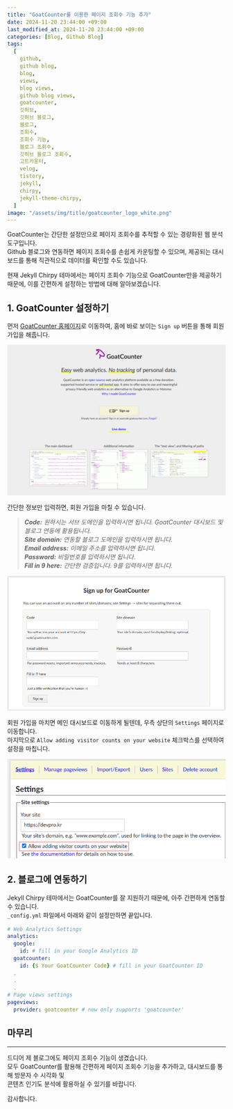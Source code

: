 ```yaml
---
title: "GoatCounter를 이용한 페이지 조회수 기능 추가"
date: 2024-11-20 23:44:00 +09:00
last_modified_at: 2024-11-20 23:44:00 +09:00
categories: [Blog, Github Blog]
tags:
  [
    github,
    github blog,
    blog,
    views,
    blog views,
    github blog views,
    goatcounter,
    깃허브,
    깃허브 블로그,
    블로그,
    조회수,
    조회수 기능,
    블로그 조회수,
    깃허브 블로그 조회수,
    고트카운터,
    velog,
    tistory,
    jekyll,
    chirpy,
    jekyll-theme-chirpy,
  ]
image: "/assets/img/title/goatcounter_logo_white.png"
---
```


GoatCounter는 간단한 설정만으로 페이지 조회수를 추적할 수 있는 경량화된 웹 분석 도구입니다.  
Github 블로그와 연동하면 페이지 조회수를 손쉽게 카운팅할 수 있으며, 제공되는 대시보드를 통해 직관적으로 데이터를 확인할 수도 있습니다.  

현재 Jekyll Chirpy 테마에서는 페이지 조회수 기능으로 GoatCounter만을 제공하기 때문에, 이를 간편하게 설정하는 방법에 대해 알아보겠습니다.  

## 1. GoatCounter 설정하기
먼저 [GoatCounter 홈페이지](https://www.goatcounter.com)로 이동하여, 홈에 바로 보이는 `Sign up` 버튼을 통해 회원 가입을 해줍니다.  

![goatcounter_home](/assets/img/posts/blog/github_blog/goatcounter_home.png)  

간단한 정보만 입력하면, 회원 가입을 마칠 수 있습니다.
> ***Code:** 원하시는 서브 도메인을 입력하시면 됩니다. GoatCounter 대시보드 및 블로그 연동에 활용됩니다.*  
> ***Site domain:** 연동할 블로그 도메인을 입력하시면 됩니다.*  
> ***Email address:** 이메일 주소를 입력하시면 됩니다*.  
> ***Password:** 비밀번호를 입력하시면 됩니다*.  
> ***Fill in 9 here:** 간단한 검증입니다. 9를 입력하시면 됩니다.*  

![goatcounter_signup](/assets/img/posts/blog/github_blog/goatcounter_signup.png)  

회원 가입을 마치면 메인 대시보드로 이동하게 될텐데, 우측 상단의 `Settings` 페이지로 이동합니다.  
마지막으로 `Allow adding visitor counts on your website` 체크박스를 선택하여 설정을 마칩니다.  

![goatcounter_settings](/assets/img/posts/blog/github_blog/goatcounter_settings.png)  

## 2. 블로그에 연동하기
Jekyll Chirpy 테마에서는 GoatCounter를 잘 지원하기 때문에, 아주 간편하게 연동할 수 있습니다.  
`_config.yml` 파일에서 아래와 같이 설정만하면 끝입니다.  
```yaml
# Web Analytics Settings
analytics:
  google:
    id: # fill in your Google Analytics ID
  goatcounter:
    id: {$ Your GoatCounter Code} # fill in your GoatCounter ID
  .
  .
  .
# Page views settings
pageviews:
  provider: goatcounter # now only supports 'goatcounter'
```

## 마무리
---
드디어 제 블로그에도 페이지 조회수 기능이 생겼습니다.  
모두 GoatCounter를 활용해 간편하게 페이지 조회수 기능을 추가하고, 대시보드를 통해 방문자 수 시각화 및  
콘텐츠 인기도 분석에 활용하실 수 있기를 바랍니다.  

감사합니다.  

